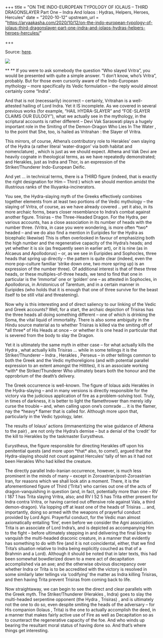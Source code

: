 +++
title = "ON THE INDO-EUROPEAN TYPOLOGY OF IOLAUS – THIRD DRAGONSLAYER  Part One – Indra And Iolaos : Hydras, Helpers, Heroes, Hercules"
date = "2020-10-12"
upstream_url = "https://aryaakasha.com/2020/10/12/on-the-indo-european-typology-of-iolaus-third-dragonslayer-part-one-indra-and-iolaos-hydras-helpers-heroes-hercules/"

+++

Source: [here](https://aryaakasha.com/2020/10/12/on-the-indo-european-typology-of-iolaus-third-dragonslayer-part-one-indra-and-iolaos-hydras-helpers-heroes-hercules/).

![](https://aryaakasha.files.wordpress.com/2020/10/1833800_orig.jpg?w=1024)


**
** If you were to ask somebody the question “Who slayed Vritra”, you would
be presented with quite a simple answer. “I don’t know, who’s Vritra”, probably. But for those even cursorily aware of the Indo-European mythology – more specifically its Vedic formulation – the reply would almost certainly come “Indra”.

And that is not (necessarily) incorrect – certainly, Vritrahan is a well-attested hailing of Lord Indra. Yet it IS incomplete. As we covered in several previous works (for example, “HAIL HYDRA-SLAYER” and “FOE-SLAYER CLAIMS OUR EULOGY”), what we actually see in the mythology, in the scriptural accounts is rather different – Devi Vak Saraswati plays a hugely important role in the Smiting of the Demon-Dragon Who Lies In The Water , to the point that She, too, is hailed as Vritrahan : the Slayer of Vritra.

This mirrors, of course, Athena’s contributory role to Herakles’ own slaying of the Hydra (a rather literal ‘water-dragon’ via both habitat and nomenclature) , which is just as we should expect. Athena and Vak Devi are heavily cognate in theological terms, as we have repeatedly demonstrated; and Herakles, just as Indra and Thor, is an expression of the Striker/Thunderer Indo-European Deific.

And yet … in technical terms, there is a THIRD figure (indeed, that is exactly the right designation for Him – Third ) which we should mention amidst the illustrious ranks of the Illuyanka-incinerators.

You see, the Hydra-slaying myth of the Greeks effectively combines together elements from at least two portions of the Vedic mythology – the slaying of Vritra, of course, as we have already covered .. yet it also, in its more archaic forms, bears closer resemblance to Indra’s combat against another figure. Trisiras – the Three-Headed Dragon. For the Hydra, per various accounts, has a close association in its number of heads with the number three. (Vritra, in case you were wondering, is more often \*two\* headed – and we do also find a mention in Euripides for the Hydra as bicephalic likewise) This is often overlooked in favour of emphasizing both the high number and the regenerative capacity of the Hydra’s heads; and yet whether it is six (as frequently seen in earlier art), or it is nine (as in Alcaeus and Apollodorus) – or, as we see in Euripides and Sophocles, three heads that spring up directly – the pattern is quite clear (indeed, even the more pop-culture familiar ‘strike down one, two more spring up) is an expression of the number three). Of additional interest is that of these three heads, or these multiples-of-three heads, we tend to find that one in particular is the ‘immortal’ one or ‘golden’ one – as attested in Sophocles, in Apollodorus, in Aristonicus of Tarentum, and in a certain manner in Euripides (who holds that it is enough that one of three survive for the beast itself to be still vital and threatening).

Now why is this interesting and of direct saliency to our linking of the Vedic and Greek accounts? Well, for a start, the archaic depiction of Trisiras has the three heads all doing something different – one of which is drinking the Soma, the vital liquid of immortality. There is also some ambiguity in the Hindu source material as to whether Trisiras is killed via the smiting off of \*all three\* of His Heads at once – or whether it is one head in particular that is severed from the body to slay the Dragon.

Yet it is ultimately the same myth in either case – for what actually kills the Hydra , what actually kills Trisiras … while in some tellings it is the Striker/Thunderer – Indra , Herakles , Perseus – in other tellings common to both the Greek and the Vedic mythoreligions (and with potential parallel expression to an extent amongst the Hittites), it is an associate working \*with\* the Striker/Thunderer Who ultimately bears both the honour and the opprobrium of the death’s delivery.

The Greek occurrence is well-known. The figure of Iolaus aids Herakles in the Hydra-slaying – and in many versions is directly responsible for the victory via the judicious application of fire as a problem-solving tool. Truly, in times of darkness, it is better to light the flamethrower than merely idly curse the trouble – and, when calling upon one’s comrade … it is the flamer, nay the \*heavy\* flamer that is called for. Although more upon that, particularly in the Vedic typology, later.

The results of Iolaus’ actions (immanentizing the wise guidance of Athena to the pair) , are not only the Hydra’s demise – but a denial of the ‘credit’ for the kill to Herakles by the taskmaster Eurystheus.

Eurystheus, the figure responsible for directing Herakles off upon his penitential quests (and more upon \*that\* also, to come!), argued that the Hydra-slaying should not count against Hercules’ tally of ten as it had not been Herakles Who had killed the creature.

The directly parallel Indo-Iranian occurrence, however, is much less prominent in the minds of many – except in Zoroastrian/post-Zoroastrian Iran, for reasons which we shall look atin a moment. There, it is the aforementioned figure of Third (‘Trita’) who carries out one of the acts of dragon-vanquishing in question (and, in fact, potentially more than one – RV I 187 1 has Trita slaying Vritra, also; and RV I 52 5 has Trita either present for Indra contra Vritra, or having carried out offensive role against Vala, a third demon-dragon). Via lopping off at least one of the heads of Trisiras … and, importantly, doing so armed with the weapons of prayerful conduct provided by Lord Agni. Prayerful conduct, for the Vedic man almost axiomatically entailing ‘fire’, even before we consider the Agni association. Trita is an associate of Lord Indra’s, and is depicted as accompanying Him to the fight – before ultimately stepping in and delivering the final blow to vanquish the multi-headed draconic creature, in a manner that evidently has something to do with fire (and it is not coincidental, either, that we find Trita’s situation relative to Indra being explicitly couched as that of a Brahmin and a Lord). Although it should be noted that in later texts, this had been somewhat bowdlerized down to a mere act of decapitation accomplished via an axe; and the otherwise obvious discrepancy over whether Indra or Trita is to be accredited with the victory is resolved in some similarly later tellings via ‘codifying’ the matter as Indra killing Trisiras, and then having Trita prevent Trisiras from coming back to life.

Now straightaway, we can begin to see the direct and clear parallels with the Greek myth. The Striker/Thunderer (Herakles , Indra) goes to slay the multi-headed serpentine opponent (the Hydra , Trisiras) , and is ultimately not the one to do so, even despite smiting the heads of the adversary – for His companion (Iolaus , Trita) is the one to actually accomplish the deed, in a manner that makes fairly active use of Fire as well as Decapitation so as to counteract the regenerative capacity of the foe. And who winds up bearing the resultant moral status of having done so. And that’s where things get interesting.